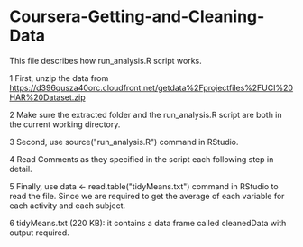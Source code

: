 # Coursera-Getting-and-Cleaning-Data
This file describes how run_analysis.R script works.

1 First, unzip the data from https://d396qusza40orc.cloudfront.net/getdata%2Fprojectfiles%2FUCI%20HAR%20Dataset.zip 

2 Make sure the extracted folder and the run_analysis.R script are both in the current working directory.

3 Second, use source("run_analysis.R") command in RStudio. 

4 Read Comments as they specified in the script each following step in detail. 

5 Finally, use data <- read.table("tidyMeans.txt") command in RStudio to read the file. Since we are required to get the average of each variable for each activity and each subject. 

6 tidyMeans.txt (220 KB): it contains a data frame called cleanedData with output required.
